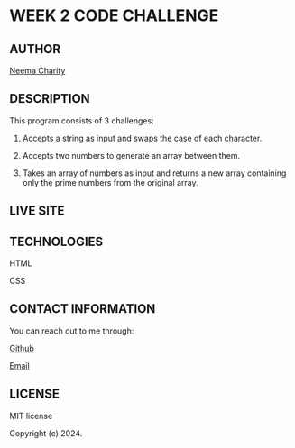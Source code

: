 # WEEK 2 CODE CHALLENGE

## AUTHOR
[Neema Charity](https://github.com/Neema-Charity)

## DESCRIPTION
This program consists of 3 challenges:

1. Accepts a string as input and swaps the case of each character.

2. Accepts two numbers to generate an array between them.

3. Takes an array of numbers as input and returns a new array containing only the prime numbers from the original array. 

## LIVE SITE


## TECHNOLOGIES
HTML

CSS


## CONTACT INFORMATION
 You can reach out to me through:

 [Github](github.com/Neema-Charity)
 
 [Email](mailto:ncharityyy@gmail.com)
 

 ## LICENSE
 MIT license

 Copyright (c) 2024.
